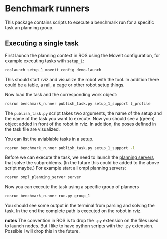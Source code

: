 # Benchmark runners

This package contains scripts to execute a benchmark run for a specific task an planning group.


## Executing a single task

First launch the planning context in ROS using the MoveIt configuration, for example executing tasks with `setup_1`:
```bash
roslaunch setup_1_moveit_config demo.launch
```
This should start rviz and visualize the robot with the tool. In addition there could be a table, a rail, a cage or other robot setup things.

Now load the task and the corresponding work object:
```bash
rosrun benchmark_runner publish_task.py setup_1_support l_profile
```
The `publish_task.py` script takes two arguments, the name of the setup and the name of the task you want to execute. Now you should see a (green) object added in front of the robot in rviz. In addition, the poses defined in the task file are visualized.

You can list the aviablable tasks in a setup.
```bash
rosrun benchmark_runner publish_task.py setup_1_support -l
```

Before we can execute the task, we need to launch the [planning servers](https://github.com/JeroenDM/benchmark_planning_servers) that solve the subproblems. (In the future this could be added to the above script maybe.)
For example start all ompl planning servers:
```bash
rosrun ompl_planning_server server
```

Now you can execute the task using a specific group of planners
```bash
rosrun benchmark_runner run.py group_1
```
You should see some output in the terminal from parsing and solving the task.
In the end the complete path is executed on the robot in rviz.

**notes**
The convention in ROS is to drop the `.py` extension on the files used to launch nodes. But I like to have python scripts with the `.py` extension.
Possible I will drop this in the future.
